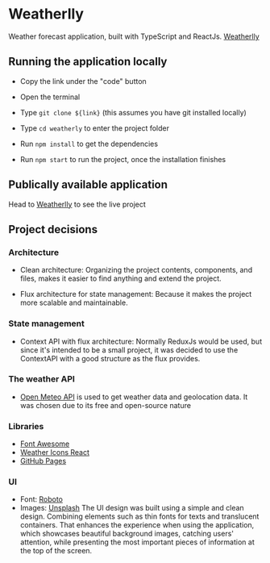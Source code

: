 
# Weatherlly
Weather forecast application, built with TypeScript and ReactJs. [Weatherlly](https://chandonn.github.io/weatherlly/)

## Running the application locally

- Copy the link under the "code" button

- Open the terminal

- Type `git clone ${link}` (this assumes you have git installed locally)

- Type `cd weatherly` to enter the project folder

- Run `npm install` to get the dependencies

- Run `npm start` to run the project, once the installation finishes

## Publically available application

Head to [Weatherlly](https://chandonn.github.io/weatherlly/) to see the live project

## Project decisions

### Architecture

- Clean architecture: Organizing the project contents, components, and files, makes it easier to find anything and extend the project.

- Flux architecture for state management: Because it makes the project more scalable and maintainable.

### State management

- Context API with flux architecture: Normally ReduxJs would be used, but since it's intended to be a small project, it was decided to use the ContextAPI with a good structure as the flux provides.

### The weather API

- [Open Meteo API](https://open-meteo.com/en/docs) is used to get weather data and geolocation data. It was chosen due to its free and open-source nature

### Libraries

- [Font Awesome](https://fontawesome.com/)
- [Weather Icons React](https://najens.github.io/weather-icons-react/)
- [GitHub Pages](https://www.npmjs.com/package/gh-pages)

### UI
- Font: [Roboto](https://fonts.google.com/specimen/Roboto)
- Images: [Unsplash](https://unsplash.com/)
The UI design was built using a simple and clean design. Combining elements such as thin fonts for texts and translucent containers. That enhances the experience when using the application, which showcases beautiful background images, catching users' attention, while presenting the most important pieces of information at the top of the screen.
